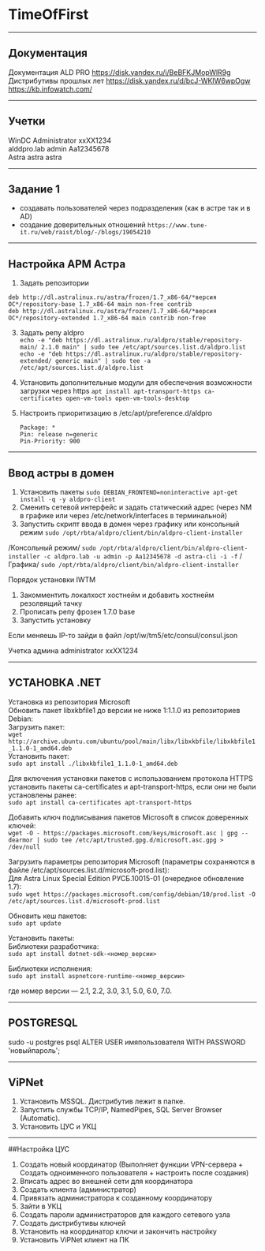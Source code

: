 # TimeOfFirst
____
## Документация
Документация ALD PRO https://disk.yandex.ru/i/BeBFKJMopWlR9g  
Дистрибутивы прошлых лет https://disk.yandex.ru/d/bcJ-WKIW6wpOgw  
https://kb.infowatch.com/
____
## Учетки 
WinDC  Administrator xxXX1234  
alddpro.lab  admin Aa12345678  
Astra astra astra
____
## Задание 1
- создавать пользователей через подразделения (как в астре так и в AD)
- создание доверительных отношений `https://www.tune-it.ru/web/raist/blog/-/blogs/19054210`
____
## Настройка АРМ Астра
1. Задать репозитории
```
deb http://dl.astralinux.ru/astra/frozen/1.7_x86-64/*версия ОС*/repository-base 1.7_x86-64 main non-free contrib
deb http://dl.astralinux.ru/astra/frozen/1.7_x86-64/*версия ОС*/repository-extended 1.7_x86-64 main contrib non-free
```

3. Задать репу aldpro  
`echo -e "deb https://dl.astralinux.ru/aldpro/stable/repository-main/ 2.1.0 main" | sudo tee /etc/apt/sources.list.d/aldpro.list`  
`echo -e "deb https://dl.astralinux.ru/aldpro/stable/repository-extended/ generic main" | sudo tee -a /etc/apt/sources.list.d/aldpro.list`

5. Установить дополнительные модули для обеспечения возможности загрузки через https `apt install apt-transport-https ca-certificates open-vm-tools open-vm-tools-desktop`
6. Настроить приоритизацию в /etc/apt/preference.d/aldpro
   ```
   Package: *
   Pin: release n=generic
   Pin-Priority: 900
   ```
____
## Ввод астры в домен

1. Установить пакеты `sudo DEBIAN_FRONTEND=noninteractive apt-get install -q -y aldpro-client`
2. Сменить сетевой интерфейс и задать статический адрес (через NM в графике или через /etc/network/interfaces в терминальной)
3. Запустить скрипт ввода в домен через графику или консольный режим `sudo /opt/rbta/aldpro/client/bin/aldpro-client-installer`

/Консольный режим/ `sudo /opt/rbta/aldpro/client/bin/aldpro-client-installer -c aldpro.lab -u admin -p Aa12345678 -d astra-cli -i -f`
/Графика/ `sudo /opt/rbta/aldpro/client/bin/aldpro-client-installer`


Порядок установки IWTM

1. Закомментить локалхост хостнейм и добавить хостнейм резолвящий тачку  
2. Прописать репу фрозен 1.7.0 base
3. Запустить установку

Если меняешь IP-то зайди в файл /opt/iw/tm5/etc/consul/consul.json

Учетка админа administrator xxXX1234
____
## УСТАНОВКА .NET  
Установка из репозитория Microsoft  
Обновить пакет libxkbfile1 до версии не ниже 1:1.1.0 из репозиториев Debian:  
Загрузить пакет:  
`wget http://archive.ubuntu.com/ubuntu/pool/main/libx/libxkbfile/libxkbfile1_1.1.0-1_amd64.deb`  
Установить пакет:  
`sudo apt install ./libxkbfile1_1.1.0-1_amd64.deb`

Для включения установки пакетов с использованием протокола HTTPS установить пакеты ca-certificates и apt-transport-https, если они не были установлены ранее:  
`sudo apt install ca-certificates apt-transport-https`

Добавить ключ подписывания пакетов Microsoft в список доверенных ключей:  
`wget -O - https://packages.microsoft.com/keys/microsoft.asc | gpg --dearmor | sudo tee /etc/apt/trusted.gpg.d/microsoft.asc.gpg > /dev/null`

Загрузить параметры репозитория Microsoft (параметры сохраняются в файле /etc/apt/sources.list.d/microsoft-prod.list):  
Для Astra Linux Special Edition РУСБ.10015-01 (очередное обновление 1.7):  
`sudo wget https://packages.microsoft.com/config/debian/10/prod.list -O /etc/apt/sources.list.d/microsoft-prod.list`

Обновить кеш пакетов:  
`sudo apt update`

Установить пакеты:  
Библиотеки разработчика:  
`sudo apt install dotnet-sdk-<номер_версии>`

Библиотеки исполнения:  
`sudo apt install aspnetcore-runtime-<номер_версии>`

где номер версии — 2.1, 2.2, 3.0, 3.1, 5.0, 6.0, 7.0.

____
## POSTGRESQL
sudo -u postgres psql
ALTER USER имяпользователя WITH PASSWORD 'новыйпароль';

____
## ViPNet 
1. Установить MSSQL. Дистрибутив лежит в папке.
2. Запустить службы TCP/IP, NamedPipes, SQL Server Browser (Automatic).
3. Установить ЦУС и УКЦ


____
##Настройка ЦУС
1. Создать новый координатор (Выполняет функции VPN-сервера + Создать одноименного пользователя + настроить после создания)
2. Вписать адрес во внешней сети для координатора
3. Создать клиента (администратор)
4. Привязать администратора к созданному координатору
5. Зайти в УКЦ 
6. Создать пароли администраторов для каждого сетевого узла
7. Создать дистрибутивы ключей
8. Установить на координатор ключи и закончить настройку
9. Установить ViPNet клиент на ПК
